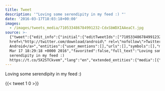 ```yaml
---
title: Tweet
description: '"Loving some serendipity in my feed :) "'
date: '2016-03-17T18:03:18+00:00'
images:
  - /images/tweets_media/710533486784991232-CdxSbWDXIAAeaCt.jpg
source: >-
  {"tweet":{"edit_info":{"initial":{"editTweetIds":["710533486784991232"],"editableUntil":"2016-03-17T19:29:18.980Z","editsRemaining":"5","isEditEligible":true}},"retweeted":false,"source":"<a
  href=\"http://twitter.com/download/android\" rel=\"nofollow\">Twitter for
  Android</a>","entities":{"user_mentions":[],"urls":[],"symbols":[],"media":[{"expanded_url":"https://twitter.com/toychicken/status/710533486784991232/photo/1","indices":["38","61"],"url":"https://t.co/5X2STCkvem","media_url":"http://pbs.twimg.com/media/CdxSbWDXIAAeaCt.jpg","id_str":"710533470947319808","id":"710533470947319808","media_url_https":"https://pbs.twimg.com/media/CdxSbWDXIAAeaCt.jpg","sizes":{"small":{"w":"383","h":"680","resize":"fit"},"large":{"w":"1152","h":"2048","resize":"fit"},"thumb":{"w":"150","h":"150","resize":"crop"},"medium":{"w":"675","h":"1200","resize":"fit"}},"type":"photo","display_url":"pic.twitter.com/5X2STCkvem"}],"hashtags":[]},"display_text_range":["0","61"],"favorite_count":"1","id_str":"710533486784991232","truncated":false,"retweet_count":"0","id":"710533486784991232","possibly_sensitive":false,"created_at":"Thu
  Mar 17 18:29:18 +0000 2016","favorited":false,"full_text":"Loving some
  serendipity in my feed :)
  https://t.co/5X2STCkvem","lang":"en","extended_entities":{"media":[{"expanded_url":"https://twitter.com/toychicken/status/710533486784991232/photo/1","indices":["38","61"],"url":"https://t.co/5X2STCkvem","media_url":"http://pbs.twimg.com/media/CdxSbWDXIAAeaCt.jpg","id_str":"710533470947319808","id":"710533470947319808","media_url_https":"https://pbs.twimg.com/media/CdxSbWDXIAAeaCt.jpg","sizes":{"small":{"w":"383","h":"680","resize":"fit"},"large":{"w":"1152","h":"2048","resize":"fit"},"thumb":{"w":"150","h":"150","resize":"crop"},"medium":{"w":"675","h":"1200","resize":"fit"}},"type":"photo","display_url":"pic.twitter.com/5X2STCkvem"}]}}}
---
```

Loving some serendipity in my feed :) 
    
{{< tweet 1 0 >}}
    
